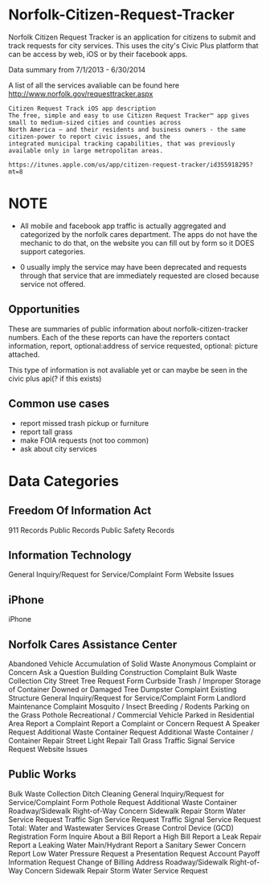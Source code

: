 Norfolk-Citizen-Request-Tracker
=====
Norfolk Citizen Request Tracker is an application for citizens to submit and track requests for city services. This uses the city's Civic Plus platform that can be access by web, iOS or by their facebook apps.

Data summary from 7/1/2013 - 6/30/2014

A list of all the services avaliable can be found here http://www.norfolk.gov/requesttracker.aspx

```
Citizen Request Track iOS app description
The free, simple and easy to use Citizen Request Tracker™ app gives small to medium-sized cities and counties across
North America – and their residents and business owners - the same citizen-power to report civic issues, and the
integrated municipal tracking capabilities, that was previously available only in large metropolitan areas.

https://itunes.apple.com/us/app/citizen-request-tracker/id355918295?mt=8

```

NOTE
===
* All mobile and facebook app traffic is actually aggregated and categorized by the norfolk cares department. The apps do not have the mechanic to do that, on the website you can fill out by form so it DOES support categories.

* 0 usually imply the service may have been deprecated and requests through that service that are immediately requested are closed because service not offered. 

Opportunities
---
These are summaries of public information about norfolk-citizen-tracker numbers. Each of the these reports can have the reporters contact information, report, optional:address of service requested, optional: picture attached.

This type of information is not avaliable yet or can maybe be seen in the civic plus api(? if this exists)

Common use cases
---
* report missed trash pickup or furniture
* report tall grass
* make FOIA requests (not too common)
* ask about city services

Data Categories
====
Freedom Of Information Act
---
911 Records
Public Records
Public Safety Records


Information Technology
---
General Inquiry/Request for Service/Complaint Form
Website Issues

iPhone
---
iPhone

Norfolk Cares Assistance Center
---
Abandoned Vehicle
Accumulation of Solid Waste
Anonymous Complaint or Concern
Ask a Question
Building Construction Complaint
Bulk Waste Collection
City Street Tree Request Form
Curbside Trash / Improper Storage of Container
Downed or Damaged Tree
Dumpster Complaint
Existing Structure
General Inquiry/Request for Service/Complaint Form
Landlord Maintenance Complaint
Mosquito / Insect Breeding / Rodents
Parking on the Grass
Pothole
Recreational / Commercial Vehicle Parked in Residential Area
Report a Complaint
Report a Complaint or Concern
Request A Speaker
Request Additional Waste Container
Request Additional Waste Container / Container Repair
Street Light Repair
Tall Grass
Traffic Signal Service Request
Website Issues

Public Works
---
Bulk Waste Collection
Ditch Cleaning
General Inquiry/Request for Service/Complaint Form
Pothole
Request Additional Waste Container
Roadway/Sidewalk Right-of-Way Concern
Sidewalk Repair
Storm Water Service Request
Traffic Sign Service Request
Traffic Signal Service Request
Total:
Water and Wastewater Services
Grease Control Device (GCD) Registration Form
Inquire About a Bill
Report a High Bill
Report a Leak Repair
Report a Leaking Water Main/Hydrant
Report a Sanitary Sewer Concern
Report Low Water Pressure
Request a Presentation
Request Account Payoff Information
Request Change of Billing Address
Roadway/Sidewalk Right-of-Way Concern
Sidewalk Repair
Storm Water Service Request
